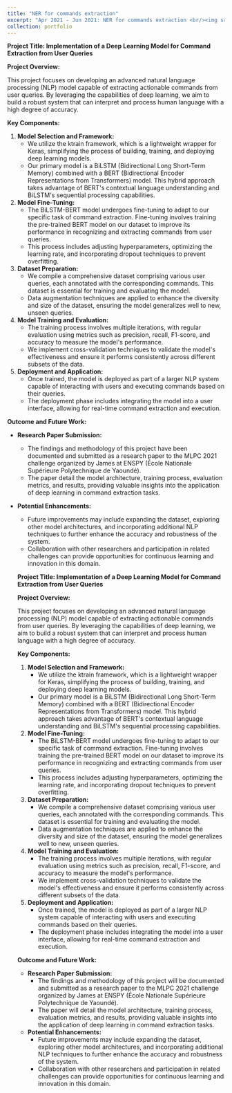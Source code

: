 ```yaml
---
title: "NER for commands extraction"
excerpt: "Apr 2021 - Jun 2021: NER for commands extraction <br/><img src='/images/ner_model.png'>"
collection: portfolio
---
```


**Project Title: Implementation of a Deep Learning Model for Command Extraction from User Queries**

**Project Overview:**

This project focuses on developing an advanced natural language processing (NLP) model capable of extracting actionable commands from user queries. By leveraging the capabilities of deep learning, we aim to build a robust system that can interpret and process human language with a high degree of accuracy.

**Key Components:**

1. **Model Selection and Framework:**
   * We utilize the ktrain framework, which is a lightweight wrapper for Keras, simplifying the process of building, training, and deploying deep learning models.
   * Our primary model is a BiLSTM (Bidirectional Long Short-Term Memory) combined with a BERT (Bidirectional Encoder Representations from Transformers) model. This hybrid approach takes advantage of BERT's contextual language understanding and BiLSTM's sequential processing capabilities.
2. **Model Fine-Tuning:**
   * The BiLSTM-BERT model undergoes fine-tuning to adapt to our specific task of command extraction. Fine-tuning involves training the pre-trained BERT model on our dataset to improve its performance in recognizing and extracting commands from user queries.
   * This process includes adjusting hyperparameters, optimizing the learning rate, and incorporating dropout techniques to prevent overfitting.
3. **Dataset Preparation:**
   * We compile a comprehensive dataset comprising various user queries, each annotated with the corresponding commands. This dataset is essential for training and evaluating the model.
   * Data augmentation techniques are applied to enhance the diversity and size of the dataset, ensuring the model generalizes well to new, unseen queries.
4. **Model Training and Evaluation:**
   * The training process involves multiple iterations, with regular evaluation using metrics such as precision, recall, F1-score, and accuracy to measure the model's performance.
   * We implement cross-validation techniques to validate the model's effectiveness and ensure it performs consistently across different subsets of the data.
5. **Deployment and Application:**
   * Once trained, the model is deployed as part of a larger NLP system capable of interacting with users and executing commands based on their queries.
   * The deployment phase includes integrating the model into a user interface, allowing for real-time command extraction and execution.

**Outcome and Future Work:**

* **Research Paper Submission:**

  * The findings and methodology of this project have been documented and submitted as a research paper to the MLPC 2021 challenge organized by James at ENSPY (École Nationale Supérieure Polytechnique de Yaoundé).
  * The paper detail the model architecture, training process, evaluation metrics, and results, providing valuable insights into the application of deep learning in command extraction tasks.
* **Potential Enhancements:**

  * Future improvements may include expanding the dataset, exploring other model architectures, and incorporating additional NLP techniques to further enhance the accuracy and robustness of the system.
  * Collaboration with other researchers and participation in related challenges can provide opportunities for continuous learning and innovation in this domain.

  **Project Title: Implementation of a Deep Learning Model for Command Extraction from User Queries**

  **Project Overview:**

  This project focuses on developing an advanced natural language processing (NLP) model capable of extracting actionable commands from user queries. By leveraging the capabilities of deep learning, we aim to build a robust system that can interpret and process human language with a high degree of accuracy.

  **Key Components:**

  1. **Model Selection and Framework:**
     * We utilize the ktrain framework, which is a lightweight wrapper for Keras, simplifying the process of building, training, and deploying deep learning models.
     * Our primary model is a BiLSTM (Bidirectional Long Short-Term Memory) combined with a BERT (Bidirectional Encoder Representations from Transformers) model. This hybrid approach takes advantage of BERT's contextual language understanding and BiLSTM's sequential processing capabilities.
  2. **Model Fine-Tuning:**
     * The BiLSTM-BERT model undergoes fine-tuning to adapt to our specific task of command extraction. Fine-tuning involves training the pre-trained BERT model on our dataset to improve its performance in recognizing and extracting commands from user queries.
     * This process includes adjusting hyperparameters, optimizing the learning rate, and incorporating dropout techniques to prevent overfitting.
  3. **Dataset Preparation:**
     * We compile a comprehensive dataset comprising various user queries, each annotated with the corresponding commands. This dataset is essential for training and evaluating the model.
     * Data augmentation techniques are applied to enhance the diversity and size of the dataset, ensuring the model generalizes well to new, unseen queries.
  4. **Model Training and Evaluation:**
     * The training process involves multiple iterations, with regular evaluation using metrics such as precision, recall, F1-score, and accuracy to measure the model's performance.
     * We implement cross-validation techniques to validate the model's effectiveness and ensure it performs consistently across different subsets of the data.
  5. **Deployment and Application:**
     * Once trained, the model is deployed as part of a larger NLP system capable of interacting with users and executing commands based on their queries.
     * The deployment phase includes integrating the model into a user interface, allowing for real-time command extraction and execution.

  **Outcome and Future Work:**

  * **Research Paper Submission:**
    * The findings and methodology of this project will be documented and submitted as a research paper to the MLPC 2021 challenge organized by James at ENSPY (École Nationale Supérieure Polytechnique de Yaoundé).
    * The paper will detail the model architecture, training process, evaluation metrics, and results, providing valuable insights into the application of deep learning in command extraction tasks.
  * **Potential Enhancements:**
    * Future improvements may include expanding the dataset, exploring other model architectures, and incorporating additional NLP techniques to further enhance the accuracy and robustness of the system.
    * Collaboration with other researchers and participation in related challenges can provide opportunities for continuous learning and innovation in this domain.
